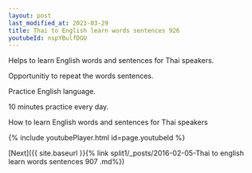 ```yaml
---
layout: post
last_modified_at: 2021-03-29
title: Thai to English learn words sentences 926 
youtubeId: nspYBulfDGU
---
```

 
 
Helps to learn English words and sentences for Thai speakers.

Opportunitiy to repeat the words sentences. 

Practice English language. 
 
10 minutes practice every day. 
 
How to learn English words and sentences for Thai speakers 
 
{% include youtubePlayer.html id=page.youtubeId %}
 
 
[Next]({{ site.baseurl }}{% link  split1/_posts/2016-02-05-Thai to english learn words sentences 907 .md%})
 
